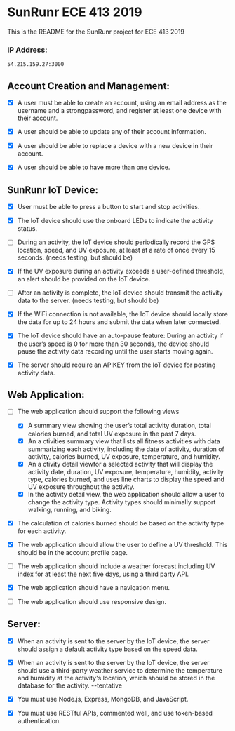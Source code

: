 # SunRunr ECE 413 2019
This is the README for the SunRunr project for ECE 413 2019

### IP Address:
	54.215.159.27:3000

## Account Creation and Management:
- [x] A user must be able to create an account, using an email address as the username 
	and a ​strong​ password, and register at least one device with their account.

- [x] A user should be able to update any of their account information.

- [x] A user should be able to replace a device with a new device in their account.

- [x] A user should be able to have more than one device.

## SunRunr IoT Device:
- [x] User must be able to press a button to start and stop activities.

- [x] The IoT device should use the onboard LEDs to indicate the activity status.

- [ ] During an activity, the IoT device should periodically record the GPS location, speed, and
	UV exposure, at least at a rate of ​once every 15 seconds.​ (needs testing, but should be)
	
- [x] If the UV exposure during an activity exceeds a user-defined threshold, an alert should be provided on the IoT device.

- [ ] After an activity is complete, the IoT device should transmit the activity data to the server. (needs testing, but should be)

- [x] If the WiFi connection is not available, the IoT device should locally store the data for up
	to 24 hours and submit the data when later connected.

- [x] The IoT device should have an auto-pause feature: During an activity if the user’s speed
	is 0 for more than 30 seconds, the device should pause the activity data recording until
	the user starts moving again.

- [x] The server should require an APIKEY from the IoT device for posting activity data.

## Web Application:

- [ ] The web application should support the following views
	- [X] A summary view showing the user’s total activity duration, total calories burned, and total UV exposure in the past 7 days.
	- [X] An a​ ctivities summary view ​that lists all fitness activities with data summarizing each activity,
		 including the date of activity, duration of activity, calories burned, UV exposure, temperature, and humidity.
	- [X] An a​ ctivity detail view​ for a selected activity that will display the activity 
			date, duration, UV exposure, temperature, humidity, activity type, calories burned,
			and uses line charts to display the speed and UV exposure throughout the activity.
	- [X] In the ​activity detail view,​ the web application should allow a user to change the 
		activity type. Activity types should minimally support walking, running, and biking.

- [X] The calculation of calories burned should be based on the activity type for each activity.

- [x] The web application should allow the user to define a UV threshold. This should be in the account profile page.

- [ ] The web application should include a weather forecast including UV index for at least
	the next five days, using a third party API.

- [X] The web application should have a navigation menu.

- [ ] The web application should use responsive design.

## Server:
- [x] When an activity is sent to the server by the IoT device, the server should assign a
	default activity type based on the speed data.

- [x] When an activity is sent to the server by the IoT device, the server should use a
	third-party weather service to determine the temperature and humidity at the activity's
	location, which should be stored in the database for the activity. --tentative

- [x] You must use Node.js, Express, MongoDB, and JavaScript.

- [x] You must use RESTful APIs, commented well, and use token-based authentication.

